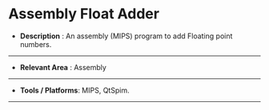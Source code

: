 # Assembly Float Adder

- **Description** : An assembly (MIPS) program to add Floating point numbers.
___
- **Relevant Area** : Assembly
___
- **Tools / Platforms**: MIPS, QtSpim.
___

